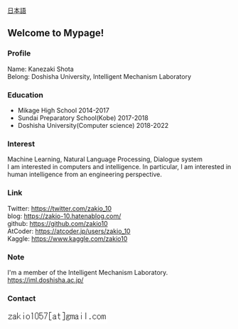<a href="/japanese">日本語</a>
## Welcome to Mypage!
### Profile
Name: Kanezaki Shota  
Belong: Doshisha University, Intelligent Mechanism Laboratory  

### Education
- Mikage High School 2014-2017
- Sundai Preparatory School(Kobe) 2017-2018
- Doshisha University(Computer science) 2018-2022

### Interest
Machine Learning, Natural Language Processing, Dialogue system  
I am interested in computers and intelligence. In particular, I am interested in human intelligence from an engineering perspective.

### Link
Twitter: <a href="https://twitter.com/zakio_10">https://twitter.com/zakio_10</a>  
blog: <a href="https://zakio-10.hatenablog.com/">https://zakio-10.hatenablog.com/</a>  
github: <a href="https://github.com/zakio10">https://github.com/zakio10</a>  
AtCoder: <a href="https://atcoder.jp/users/zakio_10">https://atcoder.jp/users/zakio_10</a>  
Kaggle: <a href="https://www.kaggle.com/zakio10">https://www.kaggle.com/zakio10</a>  

### Note
I'm a member of the Intelligent Mechanism Laboratory.  
<a href="https://iml.doshisha.ac.jp/">https://iml.doshisha.ac.jp/</a>  

### Contact
<img src="/images/email.png">

